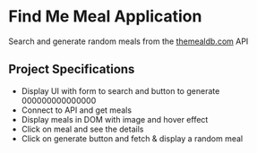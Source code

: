 # Find Me Meal Application

Search and generate random meals from the [themealdb.com](https://www.themealdb.com) API

## Project Specifications

- Display UI with form to search and button to generate 000000000000000
- Connect to API and get meals
- Display meals in DOM with image and hover effect
- Click on meal and see the details
- Click on generate button and fetch & display a random meal
